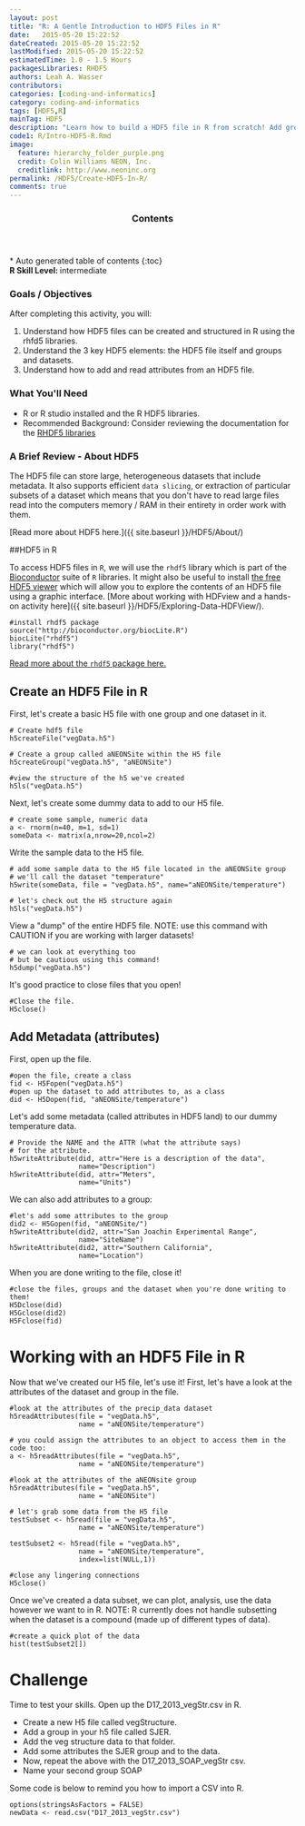 ```yaml
---
layout: post
title: "R: A Gentle Introduction to HDF5 Files in R"
date:   2015-05-20 15:22:52
dateCreated: 2015-05-20 15:22:52
lastModified: 2015-05-20 15:22:52
estimatedTime: 1.0 - 1.5 Hours
packagesLibraries: RHDF5
authors: Leah A. Wasser
contributors:
categories: [coding-and-informatics]
category: coding-and-informatics
tags: [HDF5,R]
mainTag: HDF5
description: "Learn how to build a HDF5 file in R from scratch! Add groups,  datasets and attributes. Read data out from the file."
code1: R/Intro-HDF5-R.Rmd
image:
  feature: hierarchy_folder_purple.png
  credit: Colin Williams NEON, Inc.
  creditlink: http://www.neoninc.org
permalink: /HDF5/Create-HDF5-In-R/
comments: true
---
```


<section id="table-of-contents" class="toc">
  <header>
    <h3 >Contents</h3>
  </header>
<div id="drawer" markdown="1">
*  Auto generated table of contents
{:toc}
</div>
</section><!-- /#table-of-contents -->

<div id="objectives">
<strong>R Skill Level: </strong> intermediate

<h3>Goals / Objectives</h3>
After completing this activity, you will:
<ol>
<li>Understand how HDF5 files can be created and structured in R using the rhfd5 libraries. </li>
<li>Understand the 3 key HDF5 elements: the HDF5 file itself and groups and datasets.</li>
<li>Understand how to add and read attributes from an HDF5 file.</li>
</ol>

<h3>What You'll Need</h3>
<ul>
<li>R or R studio installed and the R HDF5 libraries.</li>
<li>Recommended Background: Consider reviewing the documentation for the <a href="http://www.bioconductor.org/packages/release/bioc/manuals/rhdf5/man/rhdf5.pdf" target="_blank">RHDF5 libraries</a></li>
</ul>
</div>

### A Brief Review - About HDF5
The HDF5 file can store large, heterogeneous datasets that include metadata. It also supports efficient `data slicing`, or extraction of particular subsets of a dataset which means that you don't have to read  large files read into the computers memory / RAM in their entirety in order work with them. 

[Read more about HDF5 here.]({{ site.baseurl }}/HDF5/About/)

##HDF5 in R

To access HDF5 files in `R`, we will use the `rhdf5` library which is part of the <a href="http://www.bioconductor.org" target="_blank">Bioconductor</a> suite of `R` libraries. It might also be useful to install <a href="http://www.hdfgroup.org/products/java/hdfview/" target="_blank">the free HDF5 viewer</a> which will allow you to explore the contents of an HDF5 file using a graphic interface. [More about working with HDFview and a hands-on activity here]({{ site.baseurl }}/HDF5/Exploring-Data-HDFView/).

	#install rhdf5 package
	source("http://bioconductor.org/biocLite.R")
	biocLite("rhdf5")
	library("rhdf5")

<a href="http://www.bioconductor.org/packages/release/bioc/vignettes/rhdf5/inst/doc/rhdf5.pdf" target="_blank">Read more about the `rhdf5` package here.</a>

## Create an HDF5 File in R

First, let's create a basic H5 file with one group and one dataset in it. 

	# Create hdf5 file
	h5createFile("vegData.h5")
	
	# Create a group called aNEONSite within the H5 file
	h5createGroup("vegData.h5", "aNEONSite")

	#view the structure of the h5 we've created
	h5ls("vegData.h5")

Next, let's create some dummy data to add to our H5 file.

	# create some sample, numeric data 
	a <- rnorm(n=40, m=1, sd=1) 
	someData <- matrix(a,nrow=20,ncol=2)

Write the sample data to the H5 file.
	
	# add some sample data to the H5 file located in the aNEONSite group
	# we'll call the dataset "temperature"
	h5write(someData, file = "vegData.h5", name="aNEONSite/temperature")
	
	# let's check out the H5 structure again
	h5ls("vegData.h5")

View a "dump" of the entire HDF5 file. NOTE: use this command with CAUTION if you
are working with larger datasets!

	# we can look at everything too 
	# but be cautious using this command!
	h5dump("vegData.h5")

It's good practice to close files that you open!

	#Close the file.
	H5close()

## Add Metadata (attributes)

First, open up the file.

	#open the file, create a class
	fid <- H5Fopen("vegData.h5")
	#open up the dataset to add attributes to, as a class
	did <- H5Dopen(fid, "aNEONSite/temperature")
	
Let's add some metadata (called attributes in HDF5 land) to our dummy temperature
data.

	# Provide the NAME and the ATTR (what the attribute says) 
	# for the attribute.
	h5writeAttribute(did, attr="Here is a description of the data",
	                 name="Description")
	h5writeAttribute(did, attr="Meters",
	                 name="Units")

We can also add attributes to a group:
	
	#let's add some attributes to the group
	did2 <- H5Gopen(fid, "aNEONSite/")
	h5writeAttribute(did2, attr="San Joachin Experimental Range",
	                 name="SiteName")
	h5writeAttribute(did2, attr="Southern California",
	                 name="Location")

When you are done writing to the file, close it!

	#close the files, groups and the dataset when you're done writing to them!
	H5Dclose(did)
	H5Gclose(did2)
	H5Fclose(fid)

# Working with an HDF5 File in R

Now that we've created our H5 file, let's use it! First, let's have a look at 
the attributes of the dataset and group in the file.


	#look at the attributes of the precip_data dataset
	h5readAttributes(file = "vegData.h5", 
	                 name = "aNEONSite/temperature")

	# you could assign the attributes to an object to access them in the code too:
	a <- h5readAttributes(file = "vegData.h5", 
	                 name = "aNEONSite/temperature")

	#look at the attributes of the aNEONsite group
	h5readAttributes(file = "vegData.h5", 
	                 name = "aNEONSite")
	
	# let's grab some data from the H5 file
	testSubset <- h5read(file = "vegData.h5", 
	                 name = "aNEONSite/temperature")
	
	testSubset2 <- h5read(file = "vegData.h5", 
	                 name = "aNEONSite/temperature",
	                 index=list(NULL,1))

	#close any lingering connections
	H5close()

Once we've created a data subset, we can plot, analysis, use the data however
we want to in R. NOTE: R currently does not handle subsetting when the dataset is
a compound (made up of different types of data). 

	#create a quick plot of the data
	hist(testSubset2[])

# Challenge

Time to test your skills. Open up the D17_2013_vegStr.csv in R. 

* Create a new H5 file called vegStructure.
* Add a group in your h5 file called SJER. 
* Add the veg structure data to that folder.
* Add some attributes the SJER group and to the data. 
* Now, repeat the above with the D17_2013_SOAP_vegStr csv.
* Name your second group SOAP

Some code is below to remind you how to import a CSV into R.

	options(stringsAsFactors = FALSE)
	newData <- read.csv("D17_2013_vegStr.csv")